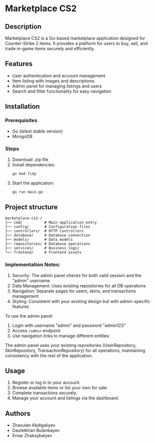 # Marketplace CS2

## Description
Marketplace CS2 is a Go-based marketplace application designed for Counter-Strike 2 items. It provides a platform for users to buy, sell, and trade in-game items securely and efficiently.

## Features
- User authentication and account management
- Item listing with images and descriptions
- Admin panel for managing listings and users
- Search and filter functionality for easy navigation

## Installation
### Prerequisites
- Go (latest stable version)
- MongoDB

### Steps
1. Download .zip file
2. Install dependencies:
   ```sh
   go mod tidy
   ```
3. Start the application:
   ```sh
   go run main.go
   ```

## Project structure
```
marketplace-cs2-/
├── cmd/          # Main application entry
├── config/       # Configuration files
├── controllers/  # HTTP controllers
├── database/     # Database connection
├── models/       # Data models
├── repositories/ # Database operations
├── services/     # Business logic
└── frontend/     # Frontend assets
```
### Implementation Notes:

1. Security: The admin panel checks for both valid session and the "admin" username
2. Data Management: Uses existing repositories for all DB operations
3. Navigation: Separate pages for users, skins, and transactions management
4. Styling: Consistent with your existing design but with admin-specific features

To use the admin panel:
1. Login with username "admin" and password "admin123"
2. Access `/admin` endpoint
3. Use navigation links to manage different entities

The admin panel uses your existing repositories (UserRepository, SkinRepository, TransactionRepository) for all operations, maintaining consistency with the rest of the application.

## Usage
1. Register or log in to your account.
2. Browse available items or list your own for sale.
3. Complete transactions securely.
4. Manage your account and listings via the dashboard.

## Authors
* Zhasulan Abdigaliyev
* Dauletkhan Bulanbayev
* Ernar Zhaksybaiyev
